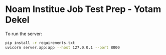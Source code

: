 # Noam Institue Job Test Prep - Yotam Dekel

To run the server:

```bash
pip install -r requirements.txt
uvicorn server.app:app --host 127.0.0.1 --port 8000
```